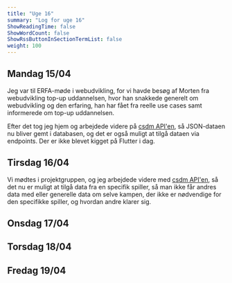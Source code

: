 ```yaml
---
title: "Uge 16"
summary: "Log for uge 16"
ShowReadingTime: false
ShowWordCount: false
ShowRssButtonInSectionTermList: false
weight: 100
---
```


## Mandag 15/04

Jeg var til ERFA-møde i webudvikling, for vi havde besøg af Morten fra webudvikling top-up uddannelsen,
hvor han snakkede generelt om webudvikling og den erfaring, han har fået fra reelle use cases samt informerede om top-up uddannelsen.

Efter det tog jeg hjem og arbejdede videre på [csdm API'en](https://github.com/OguzHooz/csdmAPI), så JSON-dataen nu bliver gemt i databasen, og det er også muligt at tilgå dataen via endpoints.
Der er ikke blevet kigget på Flutter i dag.

## Tirsdag 16/04

Vi mødtes i projektgruppen, og jeg arbejdede videre med [csdm API'en](https://github.com/OguzHooz/csdmAPI), så det nu er muligt at tilgå data fra en specifik spiller,
så man ikke får andres data med eller generelle data om selve kampen, der ikke er nødvendige for den specifikke spiller, og hvordan andre klarer sig.

## Onsdag 17/04



## Torsdag 18/04



## Fredag 19/04

